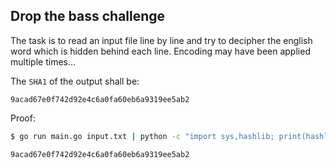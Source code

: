 ## Drop the bass challenge

The task is to read an input file line by line and try to decipher the english word which is hidden behind each line. Encoding may have been applied multiple times...

The `SHA1` of the output shall be:
```
9acad67e0f742d92e4c6a0fa60eb6a9319ee5ab2
```

Proof:

```bash
$ go run main.go input.txt | python -c "import sys,hashlib; print(hashlib.sha1(sys.stdin.read().strip()).hexdigest())"

9acad67e0f742d92e4c6a0fa60eb6a9319ee5ab2
```
